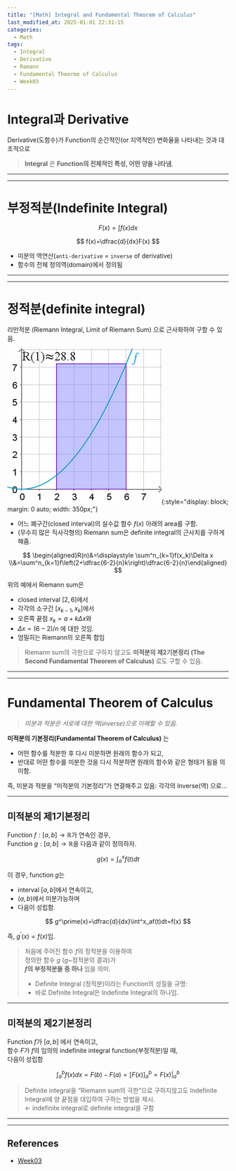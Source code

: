 ```yaml
---
title: "[Math] Integral and Fundamental Theorem of Calculus"
last_modified_at: 2025-01-01 22:31:15
categories:
  - Math
tags:
  - Integral
  - Derivative
  - Ramann
  - Fundamental Theorme of Calculus
  - Week03
---
```


# Integral과 Derivative

Derivative(도함수)가 Function의 순간적인(or 지역적인) 변화율을 나타내는 것과 대조적으로 

> **Integral** 은
> **Function의 전체적인 특성, 어떤 양을 나타냄**.

---

---

# 부정적분(Indefinite Integral)

$$
F(x)=\int{f(x) dx}
$$

$$
f(x)=\dfrac{d}{dx}F(x)
$$

- 미분의 역연산(`anti-derivative` = `inverse` of derivative)
- 함수의 전체 정의역(domain)에서 정의됨

---

---

# 정적분(definite integral)

리만적분 (Riemann Integral, Limit of Riemann Sum) 으로 근사화하여 구할 수 있음.

![](/assets/images/integral_riemann.gif){:style="display: block; margin: 0 auto; width: 350px;"}

- 어느 폐구간(closed interval)의 실수값 함수 $f(x)$ 아래의 area를 구함.
- (무수히 많은 직사각형의) Riemann sum은 definite integral의 근사치를 구하게 해줌.

$$
\begin{aligned}R(n)&=\displaystyle \sum^n_{k=1}f(x_k)\Delta x \\&=\sum^n_{k=1}f\left(2+\dfrac{6-2}{n}k\right)\dfrac{6-2}{n}\end{aligned}
$$

위의 예에서  Riemann sum은 

- closed interval $[2,6]$에서
- 각각의 소구간 $[x_{k-1},x_k]$에서
- 오른쪽 끝점 $x_k=a+k\Delta x$와
- $\Delta x = (6-2)/n$ 에 대한 것임.
- 엄밀히는 Riemann의 오른쪽 합임

> Riemann sum의 극한으로 구하지 않고도 
**미적분의 제2기본정리 (The Second Fundamental Theorem of Calculus)** 로도 구할 수 있음.

---

---

# Fundamental Theorem of Calculus

> *미분과 적분은 서로에 대한 역(inverse)으로 이해할 수 있음.*

**미적분의 기본정리(Fundamental Theorem of Calculus)** 는 

* 어떤 함수를 적분한 후 다시 미분하면 원래의 함수가 되고,
* 반대로 어떤 함수를 미분한 것을 다시 적분하면 원래의 함수와 같은 형태가 됨을 의미함.

즉, 미분과 적분을 “미적분의 기본정리”가 연결해주고 있음: 각각의 Inverse(역) 으로...

---

## 미적분의 제1기본정리

Function $f: [a,b] \rightarrow \mathbb{R}$가 연속인 경우,  
Function $g: [a,b] \rightarrow \mathbb{R}$을 다음과 같이 정의하자.

$$
g(x)=\int^x_af(t)dt
$$

이 경우, function $g$는 

* interval $[a,b]$에서 연속이고,
* $(a,b)$에서 미분가능하며
* 다음이 성립함.

$$
g^\prime(x)=\dfrac{d}{dx}\int^x_af(t)dt=f(x)
$$

즉, $g^\prime (x)=f(x)$임.

> 처음에 주어진 함수 $f$의 정적분을 이용하여  
> 정의한 함수 $g$ ($g$~정적분의 결과)가  
> **$f$의 부정적분들 중 하나** 임을 의미. 
>
> * Definite Integral (정적분)이라는 Function의 성질을 규명: 
> * 바로 Definite Integral은 Indefinite Integral의 하나임.
> 

---

## 미적분의 제2기본정리

Function $f$가 $[a,b]$ 에서 연속이고,  
함수 $F$가 $f$의 임의의 indefinite integral function(부정적분)일 때,  
다음이 성립함

$$
\displaystyle \int^b_a f(x)dx=F(b)-F(a)=\left[F(x)\right]^b_a=\left. F(x) \right|^b_a
$$

> Definite integral을 “Riemann sum의 극한”으로 구하지않고도
> Indefinite Integral에 양 끝점을 대입하여 구하는 방법을 제시.  
> ← indefinite integral로 definite integral을 구함

---

---

## References

* [Week03](/math/math-week03/)

